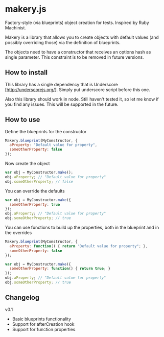 makery.js
=========

Factory-style (via blueprints) object creation for tests. Inspired by Ruby Machinist.

Makery is a library that allows you to create objects with default values (and
possibly overriding those) via the definition of blueprints.

The objects need to have a constructor that receives an options hash as
single parameter. This constraint is to be removed in future versions.

How to install
--------------

This library has a single dependency that is Underscore [http://underscorejs.org/]. Simply put underscore script before this one.

Also this library should work in node. Still haven't tested it, so let me know if you find any issues. This will be supported in the future.

How to use
----------

Define the blueprints for the constructor

```js
Makery.blueprint(MyConstructor, {
  aProperty: "Default value for property",
  someOtherProperty: false
});
```

Now create the object

```js
var obj = MyConstructor.make();
obj.aProperty; // "Default value for property"
obj.someOtherProperty; // false
```

You can override the defaults

```js
var obj = MyConstructor.make({
  someOtherProperty: true
});
obj.aProperty; // "Default value for property"
obj.someOtherProperty; // true
```

You can use functions to build up the properties, both in the blueprint and in the overrides

```js
Makery.blueprint(MyConstructor, {
  aProperty: function() { return "Default value for property"; },
  someOtherProperty: false
});

var obj = MyConstructor.make({
  someOtherProperty: function() { return true; }
});
obj.aProperty; // "Default value for property"
obj.someOtherProperty; // true
```

Changelog
---------

v0.1
- Basic blueprints functionality
- Support for afterCreation hook
- Support for function properties